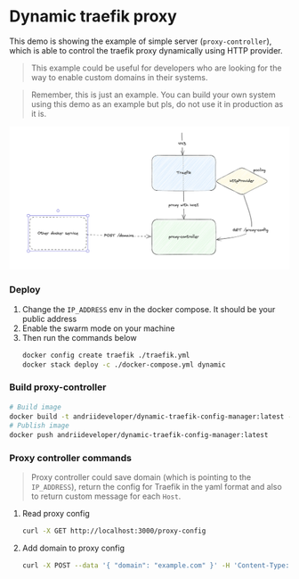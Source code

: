 # Dynamic traefik proxy

This demo is showing the example of simple server (`proxy-controller`), which is able to control the traefik proxy dynamically using HTTP provider.

> This example could be useful for developers who are looking for the way to enable custom domains in their systems.

> Remember, this is just an example. You can build your own system using this demo as an example but pls, do not use it in production as it is. 

![diagram.png](./diagram.png)


### Deploy

1. Change the `IP_ADDRESS` env in the docker compose. It should be your public address
2. Enable the swarm mode on your machine
3. Then run the commands below
   ```bash
   docker config create traefik ./traefik.yml
   docker stack deploy -c ./docker-compose.yml dynamic
   ```

### Build proxy-controller

```bash
# Build image
docker build -t andriideveloper/dynamic-traefik-config-manager:latest --platform linux/amd64 ./proxy-controller
# Publish image
docker push andriideveloper/dynamic-traefik-config-manager:latest
```

### Proxy controller commands

> Proxy controller could save domain (which is pointing to the `IP_ADDRESS`), return the config for Traefik in the yaml format and also to return custom message for each `Host`.

1. Read proxy config
   ```bash
   curl -X GET http://localhost:3000/proxy-config
   ```

2. Add domain to proxy config
   ```bash
   curl -X POST --data '{ "domain": "example.com" }' -H 'Content-Type: application/json' http://localhost:3000/domains
   ```
